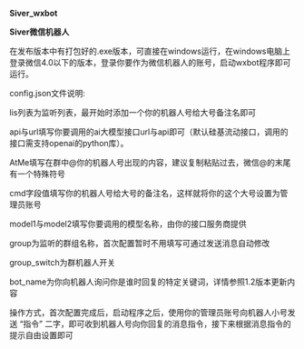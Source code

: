 **Siver_wxbot**

**Siver微信机器人**

在发布版本中有打包好的.exe版本，可直接在windows运行，在windows电脑上登录微信4.0以下的版本，登录你要作为微信机器人的账号，启动wxbot程序即可运行。

config.json文件说明:

lis列表为监听列表，最开始时添加一个你的机器人号给大号备注名即可

api与url填写你要调用的ai大模型接口url与api即可（默认硅基流动接口，调用的接口需支持openai的python库）。

AtMe填写在群中@你的机器人号出现的内容，建议复制粘贴过去，微信@的末尾有一个特殊符号

cmd字段值填写你的机器人号给大号的备注名，这样就将你的这个大号设置为管理员账号

model1与model2填写你要调用的模型名称，由你的接口服务商提供

group为监听的群组名称，首次配置暂时不用填写可通过发送消息自动修改

group_switch为群机器人开关

bot_name为你向机器人询问你是谁时回复的特定关键词，详情参照1.2版本更新内容

操作方式，首次配置完成后，启动程序之后，使用你的管理员账号向机器人小号发送 “指令” 二字，即可收到机器人号向你回复的消息指令，接下来根据消息指令的提示自由设置即可

